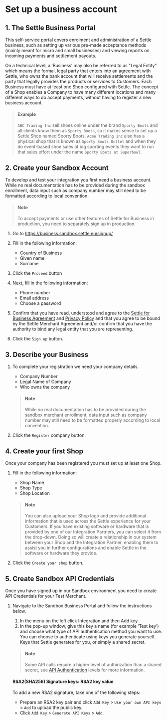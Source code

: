 # Set up a business account

## 1. The Settle Business Portal

This self-service portal covers enrolment and administration of a Settle business, such as setting up various pre-made acceptance methods (mainly meant for micro and small businesses) and viewing reports on incoming payments and settlement payouts.

On a technical level, a ‘Business’ may also be referred to as "Legal Entity" which means the formal, legal party that enters into an agreement with Settle, who owns the bank account that will receive settlements and the party that legally provides the products or services to Customers. Each Business must have at least one Shop configured with Settle. The concept of a Shop enables a Company to have many different locations and many different ways to do accept payments, without having to register a new business account.

> #### Example
>
>`ABC Trading Inc` sell shoes online under the brand `Sporty Boots` and all clients know them as `Sporty Boots`, so it makes sense to set up a Settle Shop named Sporty Boots. `Acme Trading Inc` also has a physical shop that is known as `Sporty Boots Outlet` and when they do event-based shoe sales at big sporting events they want to run that sales effort under the name `Sporty Boots at Superbowl`.

####

## 2. Create your Sandbox Account
To develop and test your integration you first need a business account. While no real documentation has to be provided during the sandbox enrollment, data input such as company number may still need to be formatted according to local convention.

> #### Note
>
> To accept payments or use other features of Settle for Business in production, you need to separately sign up in production.

1. Go to https://business.sandbox.settle.eu/signup/

2. Fill in the following information:

    - Country of Business
    - Given name
    - Surname

3. Click the `Proceed` button

4. Next, fill in the following information:

    - Phone number
    - Email address
    - Choose a password

5. Confirm that you have read, understood and agree to the [Settle for Business Agreement](https://business.sandbox.settle.eu/static/pdf/MerchantAgreement.pdf) and [Privacy Policy](https://settle.eu/privacy-policy/)
    and that you agree to be bound by the Settle Merchant Agreement and/or confirm that you have the authority to     bind any legal entity that you are representing.

6. Click the `Sign up` button.


## 3. Describe your Business

1. To complete your registration we need your company details.
    - Company Number
    - Legal Name of Company
    - Who owns the company

    > #### Note
    >
    > While no real documentation has to be provided during the sandbox merchant enrollment, data input such as company number may still need to be formatted properly according to local convention.

2. Click the `Register` company button.


## 4. Create your first Shop

Once your company has been registered you must set up at least one Shop.

1. Fill in the following information:
    - Shop Name
    - Shop Type
    - Shop Location

    > #### Note
    >
    > You can also upload your Shop logo and provide additional information that is used across the Settle experience for your Customers. If you have existing software or hardware that is provided by one of our Integration Partners, you can select it from the drop-down. Doing so will create a relationship in our system between your Shop and the Integration Partner, enabling them to assist you in further configurations and enable Settle in the software or hardware they provide.

2. Click the `Create your shop` button.
 

## 5. Create Sandbox API Credentials

Once you have signed up in our Sandbox environment you need to create API Credentials for your Test Merchant.

1. Navigate to the Sandbox Business Portal and follow the instructions below.

    1. In the menu on the left click Integration and then Add key.
    2. In the pop-up window, give this key a name (for example ‘Test key’) and choose what type of API authentication method you want to use. You can choose to authenticate using keys you generate yourself. Keys that Settle generates for you, or simply a shared secret.

    > #### Note
    >
    > Some API calls require a higher level of authirization than a shared secret, see [API Authentication](../merchant-api/ZG9jOjMyMjU5OTk2-api-authentication) levels for more information.

      #### RSA2(SHA256) Signature keys: RSA2 key value

      To add a new RSA2 signature, take one of the following steps:

      - Prepare an RSA2 key pair and click `Add Key` > `Use your own API keys` > `Add` to upload the public key.
      - Click `Add Key` > `Generate API Keys` > `Add`.